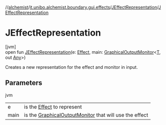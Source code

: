 //[alchemist](../../../index.md)/[it.unibo.alchemist.boundary.gui.effects](../index.md)/[JEffectRepresentation](index.md)/[JEffectRepresentation](-j-effect-representation.md)

# JEffectRepresentation

[jvm]\
open fun [JEffectRepresentation](-j-effect-representation.md)(e: [Effect](../-effect/index.md), main: [GraphicalOutputMonitor](../../it.unibo.alchemist.boundary.interfaces/-graphical-output-monitor/index.md)<[T](../../it.unibo.alchemist.boundary.monitors/-molecule-injector-g-u-i/index.md), out [Any](https://kotlinlang.org/api/latest/jvm/stdlib/kotlin/-any/index.html)>)

Creates a new representation for the effect and monitor in input.

## Parameters

jvm

| | |
|---|---|
| e | is the [Effect](../-effect/index.md) to represent |
| main | is the [GraphicalOutputMonitor](../../it.unibo.alchemist.boundary.interfaces/-graphical-output-monitor/index.md) that will use the effect |
